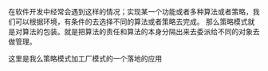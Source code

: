 在软件开发中经常会遇到这样的情况；实现某一个功能或者多种算法或者策略，我们可以根据环境，有条件的去选择不同的算法或者策略去完成。
那么策略模式就是对算法的包装。就是把算法的责任和算法的本身分隔出来去委派给不同的对象去做管理。

这里是我么策略模式加工厂模式的一个落地的应用